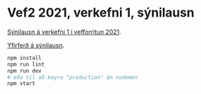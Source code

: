 # Vef2 2021, verkefni 1, sýnilausn

[Sýnilausn á verkefni 1 í vefforritun 2021](https://github.com/vefforritun/vef2-2021-v1).

[Yfirferð á sýnilausn](https://youtu.be/Wjn0NAH_xFY).

```bash
npm install
npm run lint
npm run dev
# eða til að keyra "production" án nodemon
npm start
```
